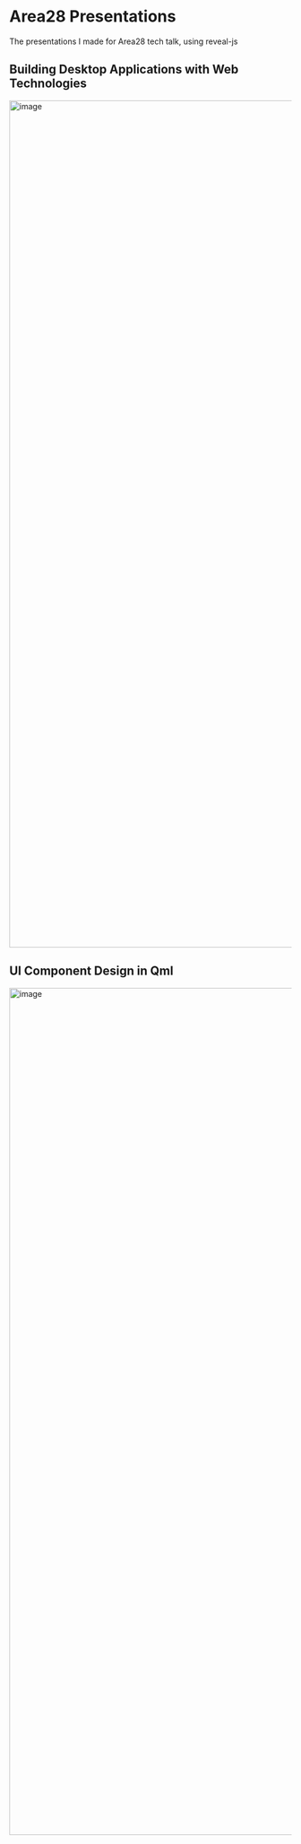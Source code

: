 # Area28 Presentations

The presentations I made for Area28 tech talk, using reveal-js

## Building Desktop Applications with Web Technologies

<img width="1512" alt="image" src="https://user-images.githubusercontent.com/86842365/205448383-b5720755-0aa6-4caa-a914-5ea2bf69a6a7.png">

## UI Component Design in Qml

<img width="1512" alt="image" src="https://user-images.githubusercontent.com/86842365/205448393-dc337fdd-13fd-4648-9bf2-8b23e171ddb9.png">
